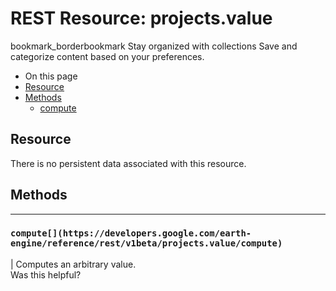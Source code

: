  
#  REST Resource: projects.value 
bookmark_borderbookmark Stay organized with collections  Save and categorize content based on your preferences.
  * On this page
  * [Resource](https://developers.google.com/earth-engine/reference/rest/v1beta/projects.value#resource)
  * [Methods](https://developers.google.com/earth-engine/reference/rest/v1beta/projects.value#methods)
    * [compute](https://developers.google.com/earth-engine/reference/rest/v1beta/projects.value#compute)


## Resource
There is no persistent data associated with this resource.
## Methods  
---  
### `compute[](https://developers.google.com/earth-engine/reference/rest/v1beta/projects.value/compute)`
|  Computes an arbitrary value.  
Was this helpful?
